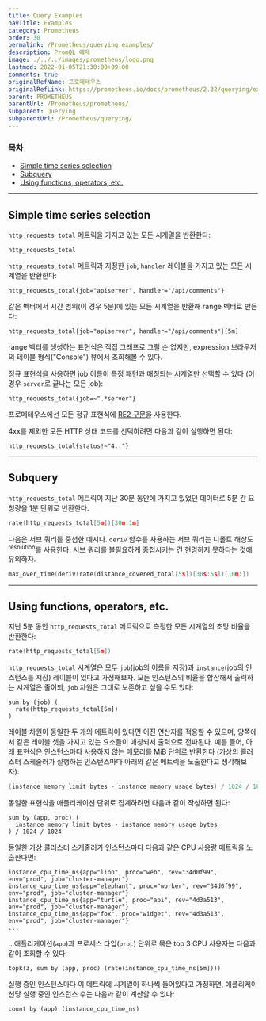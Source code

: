 ```yaml
---
title: Query Examples
navTitle: Examples
category: Prometheus
order: 30
permalink: /Prometheus/querying.examples/
description: PromQL 예제
image: ./../../images/prometheus/logo.png
lastmod: 2022-01-05T21:30:00+09:00
comments: true
originalRefName: 프로메테우스
originalRefLink: https://prometheus.io/docs/prometheus/2.32/querying/examples/
parent: PROMETHEUS
parentUrl: /Prometheus/prometheus/
subparent: Querying
subparentUrl: /Prometheus/querying/
---
```


### 목차

- [Simple time series selection](#simple-time-series-selection)
- [Subquery](#subquery)
- [Using functions, operators, etc.](#using-functions-operators-etc)

---

## Simple time series selection

`http_requests_total` 메트릭을 가지고 있는 모든 시계열을 반환한다:

```prometheus
http_requests_total
```

`http_requests_total` 메트릭과 지정한 `job`, `handler` 레이블을 가지고 있는 모든 시계열을 반환한다:

```prometheus
http_requests_total{job="apiserver", handler="/api/comments"}
```

같은 벡터에서 시간 범위(이 경우 5분)에 있는 모든 시계열을 반환해 range 벡터로 만든다:

```prometheus
http_requests_total{job="apiserver", handler="/api/comments"}[5m]
```

range 벡터를 생성하는 표현식은 직접 그래프로 그릴 순 없지만, expression 브라우저의 테이블 형식("Console") 뷰에서 조회해볼 수 있다.

정규 표현식을 사용하면 job 이름이 특정 패턴과 매칭되는 시계열만 선택할 수 있다 (이 경우 `server`로 끝나는 모든 job):

```prometheus
http_requests_total{job=~".*server"}
```

프로메테우스에선 모든 정규 표현식에 [RE2 구문](https://github.com/google/re2/wiki/Syntax)을 사용한다.

4xx를 제외한 모든 HTTP 상태 코드를 선택하려면 다음과 같이 실행하면 된다:

```prometheus
http_requests_total{status!~"4.."}
```

---

## Subquery

`http_requests_total` 메트릭이 지난 30분 동안에 가지고 있었던 데이터로 5분 간 요청량을 1분 단위로 반환한다.

```go
rate(http_requests_total[5m])[30m:1m]
```

다음은 서브 쿼리를 중첩한 예시다. `deriv` 함수를 사용하는 서브 쿼리는 디폴트 해상도<sup>resolution</sup>를 사용한다. 서브 쿼리를 불필요하게 중첩시키는 건 현명하지 못하다는 것에 유의하자.

```go
max_over_time(deriv(rate(distance_covered_total[5s])[30s:5s])[10m:])
```

---

## Using functions, operators, etc.

지난 5분 동안 `http_requests_total` 메트릭으로 측정한 모든 시계열의 초당 비율을 반환한다:

```go
rate(http_requests_total[5m])
```

`http_requests_total` 시계열은 모두 `job`(job의 이름을 저장)과 `instance`(job의 인스턴스를 저장) 레이블이 있다고 가정해보자. 모든 인스턴스의 비율을 합산해서 출력하는 시계열은 줄이되, `job` 차원은 그대로 보존하고 싶을 수도 있다:

```prometheus
sum by (job) (
  rate(http_requests_total[5m])
)
```

레이블 차원이 동일한 두 개의 메트릭이 있다면 이진 연산자를 적용할 수 있으며, 양쪽에서 같은 레이블 셋을 가지고 있는 요소들이 매칭되서 출력으로 전파된다. 예를 들어, 아래 표현식은 인스턴스마다 사용하지 않는 메모리를 MiB 단위로 반환한다 (가상의 클러스터 스케줄러가 실행하는 인스턴스마다 아래와 같은 메트릭을 노출한다고 생각해보자):

```go
(instance_memory_limit_bytes - instance_memory_usage_bytes) / 1024 / 1024
```

동일한 표현식을 애플리케이션 단위로 집계하려면 다음과 같이 작성하면 된다:

```prometheus
sum by (app, proc) (
  instance_memory_limit_bytes - instance_memory_usage_bytes
) / 1024 / 1024
```

동일한 가상 클러스터 스케줄러가 인스턴스마다 다음과 같은 CPU 사용량 메트릭을 노출한다면:

```prometheus
instance_cpu_time_ns{app="lion", proc="web", rev="34d0f99", env="prod", job="cluster-manager"}
instance_cpu_time_ns{app="elephant", proc="worker", rev="34d0f99", env="prod", job="cluster-manager"}
instance_cpu_time_ns{app="turtle", proc="api", rev="4d3a513", env="prod", job="cluster-manager"}
instance_cpu_time_ns{app="fox", proc="widget", rev="4d3a513", env="prod", job="cluster-manager"}
...
```

...애플리케이션(`app`)과 프로세스 타입(`proc`) 단위로 묶은 top 3 CPU 사용자는 다음과 같이 조회할 수 있다:

```prometheus
topk(3, sum by (app, proc) (rate(instance_cpu_time_ns[5m])))
```

실행 중인 인스턴스마다 이 메트릭에 시계열이 하나씩 들어있다고 가정하면, 애플리케이션당 실행 중인 인스턴스 수는 다음과 같이 계산할 수 있다:

```prometheus
count by (app) (instance_cpu_time_ns)
```
